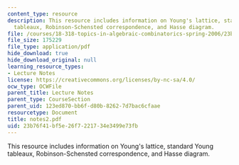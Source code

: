 ```yaml
---
content_type: resource
description: This resource includes information on Young's lattice, standard Young
  tableaux, Robinson-Schensted correspondence, and Hasse diagram.
file: /courses/18-318-topics-in-algebraic-combinatorics-spring-2006/23b76f41bf5e26f7221734e3499e73fb_notes2.pdf
file_size: 175229
file_type: application/pdf
hide_download: true
hide_download_original: null
learning_resource_types:
- Lecture Notes
license: https://creativecommons.org/licenses/by-nc-sa/4.0/
ocw_type: OCWFile
parent_title: Lecture Notes
parent_type: CourseSection
parent_uid: 123ed870-bb6f-d80b-8262-7d7bac6cfaae
resourcetype: Document
title: notes2.pdf
uid: 23b76f41-bf5e-26f7-2217-34e3499e73fb
---
```

This resource includes information on Young's lattice, standard Young tableaux, Robinson-Schensted correspondence, and Hasse diagram.